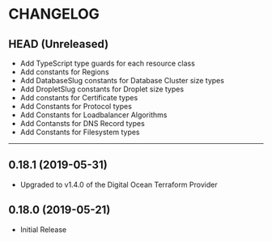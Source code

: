 CHANGELOG
=========

## HEAD (Unreleased)
* Add TypeScript type guards for each resource class
* Add constants for Regions
* Add DatabaseSlug constants for Database Cluster size types
* Add DropletSlug constants for Droplet size types
* Add constants for Certificate types
* Add Constants for Protocol types
* Add Constants for Loadbalancer Algorithms
* Add Contansts for DNS Record types
* Add Constants for Filesystem types

---

## 0.18.1 (2019-05-31)
* Upgraded to v1.4.0 of the Digital Ocean Terraform Provider

## 0.18.0 (2019-05-21)
* Initial Release

